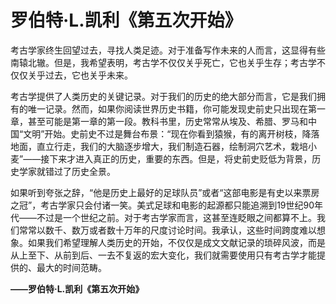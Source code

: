 # 罗伯特·L.凯利《第五次开始》

考古学家终生回望过去，寻找人类足迹。对于准备写作未来的人而言，这显得有些南辕北辙。但是，我希望表明，考古学不仅仅关乎死亡，它也关乎生存；考古学不仅仅关乎过去，它也关乎未来。

考古学提供了人类历史的关键记录。对于我们的历史的绝大部分而言，它是我们拥有的唯一记录。然而，如果你阅读世界历史书籍，你可能发现史前史只出现在第一章，甚至可能是第一章的第一段。教科书里，历史常常从埃及、希腊、罗马和中国“文明”开始。史前史不过是舞台布景：“现在你看到猿猴，有的离开树枝，降落地面，直立行走，我们的大脑逐步增大，我们制造石器，绘制洞穴艺术，栽培小麦”——接下来才进入真正的历史，重要的东西。但是，将史前史贬低为背景，历史学家就错过了历史全景。

如果听到夸张之辞，“他是历史上最好的足球队员”或者“这部电影是有史以来票房之冠”，考古学家只会付诸一笑。美式足球和电影的起源都只能追溯到19世纪90年代——不过是一个世纪之前。对于考古学家而言，这甚至连眨眼之间都算不上。我们常常以数千、数万或者数十万年的尺度讨论时间。我承认，这些时间跨度难以想象。如果我们希望理解人类历史的开始，不仅仅是成文文献记录的琐碎风波，而是从上至下、从前到后、一去不复返的宏大变化，我们就需要使用只有考古学才能提供的、最大的时间范畴。

**——罗伯特·L.凯利《第五次开始》**